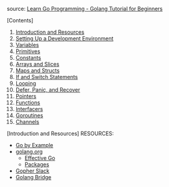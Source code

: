 source: <a href="https://www.youtube.com/watch?v=YS4e4q9oBaU&t=1067s&ab_channel=freeCodeCamp.org">Learn Go Programming - Golang Tutorial for Beginners</a>

[Contents]
1. <a href="https://www.youtube.com/watch?v=YS4e4q9oBaU&t=0s">Introduction and Resources</a>
2. <a href="https://www.youtube.com/watch?v=YS4e4q9oBaU&t=1017s">Setting Up a Development Environment</a>
3. <a href="https://www.youtube.com/watch?v=YS4e4q9oBaU&t=2148s">Variables</a>
4. <a href="https://www.youtube.com/watch?v=YS4e4q9oBaU&t=3425s">Primitives</a>
5. <a href="https://www.youtube.com/watch?v=YS4e4q9oBaU&t=5189s">Constants</a>
6. <a href="https://www.youtube.com/watch?v=YS4e4q9oBaU&t=6473s">Arrays and Slices</a>
7. <a href="https://www.youtube.com/watch?v=YS4e4q9oBaU&t=8240s">Maps and Structs</a>
8. <a href="https://www.youtube.com/watch?v=YS4e4q9oBaU&t=10080s">If and Switch Statements</a>
9. <a href="https://www.youtube.com/watch?v=YS4e4q9oBaU&t=12077s">Looping</a>
10. <a href="https://www.youtube.com/watch?v=YS4e4q9oBaU&t=13294s">Defer, Panic, and Recover</a>
11. <a href="https://www.youtube.com/watch?v=YS4e4q9oBaU&t=14637s">Pointers</a>
12. <a href="https://www.youtube.com/watch?v=YS4e4q9oBaU&t=15690s">Functions</a>
13. <a href="https://www.youtube.com/watch?v=YS4e4q9oBaU&t=17879s">Interfacers</a>
14. <a href="https://www.youtube.com/watch?v=YS4e4q9oBaU&t=20037s">Goroutines</a>
15. <a href="https://www.youtube.com/watch?v=YS4e4q9oBaU&t=21910s">Channels</a>

[Introduction and Resources]
RESOURCES:
- <a href="https://gobyexample.com/">Go by Example</a>
- <a href="https://golang.org">golang.org</a>
    - <a href="https://golang.org/doc/effective_go.html">Effective Go</a>
    - <a href="https://golang.org/pkg">Packages</a>
- <a href="https://gophers.slack.com/messages/general/">Gopher Slack</a>
- <a href="https://blog.golangbridge.org/">Golang Bridge</a>